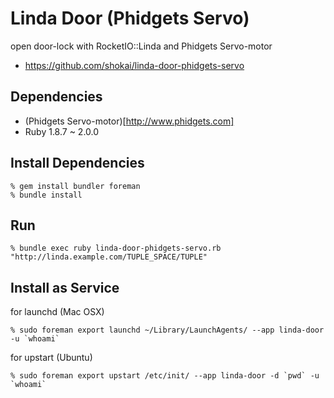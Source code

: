 Linda Door (Phidgets Servo)
===========================
open door-lock with RocketIO::Linda and Phidgets Servo-motor

* https://github.com/shokai/linda-door-phidgets-servo


Dependencies
------------
- (Phidgets Servo-motor)[http://www.phidgets.com]
- Ruby 1.8.7 ~ 2.0.0

Install Dependencies
--------------------

    % gem install bundler foreman
    % bundle install


Run
---

    % bundle exec ruby linda-door-phidgets-servo.rb "http://linda.example.com/TUPLE_SPACE/TUPLE"


Install as Service
------------------

for launchd (Mac OSX)

    % sudo foreman export launchd ~/Library/LaunchAgents/ --app linda-door -u `whoami`


for upstart (Ubuntu)

    % sudo foreman export upstart /etc/init/ --app linda-door -d `pwd` -u `whoami`
